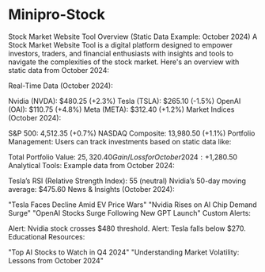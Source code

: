 # Minipro-Stock

Stock Market Website Tool Overview (Static Data Example: October 2024)
A Stock Market Website Tool is a digital platform designed to empower investors, traders, and financial enthusiasts with insights and tools to navigate the complexities of the stock market. Here's an overview with static data from October 2024:

Real-Time Data (October 2024):

Nvidia (NVDA): $480.25 (+2.3%)
Tesla (TSLA): $265.10 (-1.5%)
OpenAI (OAI): $110.75 (+4.8%)
Meta (META): $312.40 (+1.2%)
Market Indices (October 2024):

S&P 500: 4,512.35 (+0.7%)
NASDAQ Composite: 13,980.50 (+1.1%)
Portfolio Management:
Users can track investments based on static data like:

Total Portfolio Value: $25,320.40
Gain/Loss for October 2024: +$1,280.50
Analytical Tools:
Example data from October 2024:

Tesla’s RSI (Relative Strength Index): 55 (neutral)
Nvidia’s 50-day moving average: $475.60
News & Insights (October 2024):

"Tesla Faces Decline Amid EV Price Wars"
"Nvidia Rises on AI Chip Demand Surge"
"OpenAI Stocks Surge Following New GPT Launch"
Custom Alerts:

Alert: Nvidia stock crosses $480 threshold.
Alert: Tesla falls below $270.
Educational Resources:

"Top AI Stocks to Watch in Q4 2024"
"Understanding Market Volatility: Lessons from October 2024"
